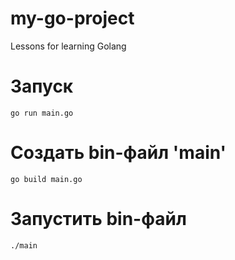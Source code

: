 # my-go-project
Lessons for learning Golang


# Запуск
```
go run main.go
```

# Создать bin-файл 'main'
```
go build main.go
```

# Запустить bin-файл
```
./main
```
